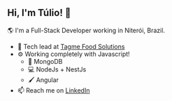 ## Hi, I'm Túlio! 👋

🌎 I'm a Full-Stack Developer working in Niterói, Brazil.

- 🏢 Tech lead at [Tagme Food Solutions](http://tagme.com.br/)
- ⚙️ Working completely with Javascript! 
  - 📑 MongoDB
  - 💻 NodeJs + NestJs
  - 🖌️ Angular
- 📫 Reach me on [LinkedIn](https://www.linkedin.com/in/tuliomir)



<!--
**tuliomir/tuliomir** is a ✨ _special_ ✨ repository because its `README.md` (this file) appears on your GitHub profile.

Here are some ideas to get you started:

- 🔭 I’m currently working on ...
- 🌱 I’m currently learning ...
- 👯 I’m looking to collaborate on ...
- 🤔 I’m looking for help with ...
- 💬 Ask me about ...
- 📫 How to reach me: ...
- 😄 Pronouns: ...
- ⚡ Fun fact: ...
- 🌍 I'm mostly active within the Laravel Community

💅 Designed: @pestphp, NorthMeetsSouth.audio, ThenPing.me, HappydDev.fm, etc…
-->
